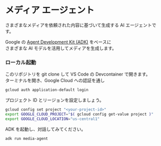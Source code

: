 # メディア エージェント

さまざまなメディアを依頼された内容に基づいて生成する AI エージェントです。

Google の [Agent Development Kit (ADK)](https://google.github.io/adk-docs/) をベースに  
さまざまな AI モデルを活用してメディアを生成します。

### ローカル起動

このリポジトリを git clone して VS Code の Devcontainer で開きます。  
ターミナルを開き、Google Cloud への認証を通し

```bash
gcloud auth application-default login
```

プロジェクト ID とリージョンを設定しましょう。

```bash
gcloud config set project "<your-project-id>"
export GOOGLE_CLOUD_PROJECT="$( gcloud config get-value project )"
export GOOGLE_CLOUD_LOCATION="us-central1"
```

ADK を起動し、対話してみてください。

```bash
adk run media-agent
```
